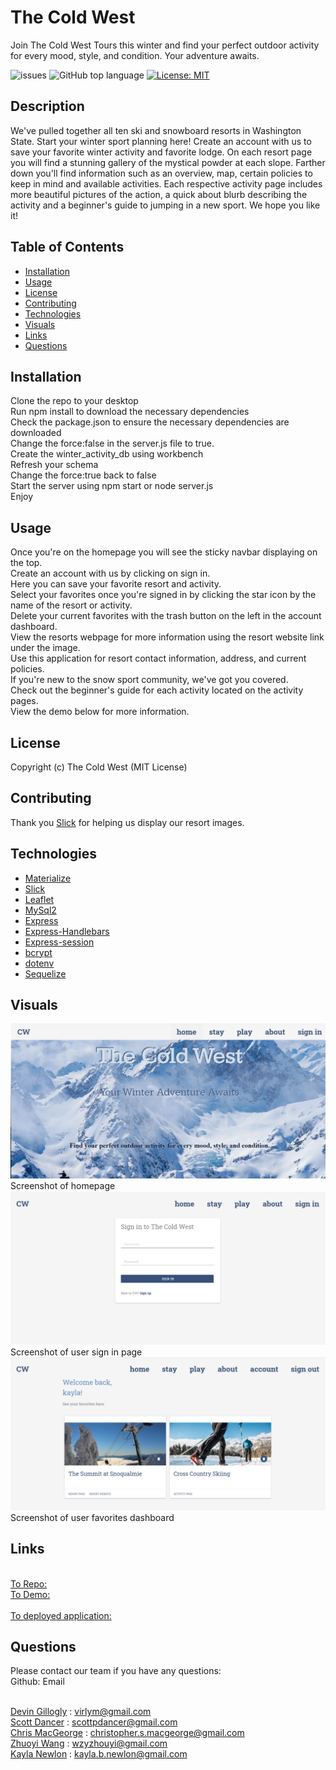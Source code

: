 # The Cold West

Join The Cold West Tours this winter and find your perfect outdoor activity for every mood, style, and condition. Your adventure awaits. 

![issues](https://img.shields.io/github/issues/kbnewlon/Cold-West-Tours)
![GitHub top language](https://img.shields.io/github/languages/top/kbnewlon/Cold-West-Tours)
[![License: MIT](https://img.shields.io/badge/License-MIT-yellow.svg)](https://opensource.org/licenses/MIT)
  
## Description 
We've pulled together all ten ski and snowboard resorts in Washington State. Start your winter sport planning here! Create an account with us to save your favorite winter activity and favorite lodge. On each resort page you will find a stunning gallery of the mystical powder at each slope. Farther down you'll find information such as an overview, map, certain policies to keep in mind and available activities. Each respective activity page includes more beautiful pictures of the action, a quick about blurb describing the activity and a beginner's guide to jumping in a new sport. We hope you like it!

## Table of Contents 
* [Installation](#Installation)
* [Usage](#Usage)
* [License](#License)
* [Contributing](#Contributing)
* [Technologies](#Technologies)
* [Visuals](#Visuals)
* [Links](#Links)
* [Questions](#Questions)

## Installation
Clone the repo to your desktop
<br>Run npm install to download the necessary dependencies
<br>Check the package.json to ensure the necessary dependencies are downloaded 
<br>Change the force:false in the server.js file to true. 
<br>Create the winter_activity_db using workbench
<br>Refresh your schema
<br>Change the force:true back to false
<br>Start the server using npm start or node server.js
<br>Enjoy

## Usage
Once you're on the homepage you will see the sticky navbar displaying on the top. 
<br>Create an account with us by clicking on sign in. 
<br>Here you can save your favorite resort and activity. 
<br>Select your favorites once you're signed in by clicking the star icon by the name of the resort or activity. 
<br>Delete your current favorites with the trash button on the left in the account dashboard. 
<br>View the resorts webpage for more information using the resort website link under the image. 
<br>Use this application for resort contact information, address, and current policies. 
<br>If you're new to the snow sport community, we've got you covered. 
<br>Check out the beginner's guide for each activity located on the activity pages. 
<br>View the demo below for more information. 

## License
Copyright (c) The Cold West (MIT License)

## Contributing 
Thank you [Slick](https://kenwheeler.github.io/slick/) for helping us display our resort images.  

## Technologies
* [Materialize](https://materializecss.com/)
* [Slick](https://kenwheeler.github.io/slick/) 
* [Leaflet](https://leafletjs.com/)
* [MySql2](https://www.npmjs.com/package/mysql2)
* [Express](https://expressjs.com/)
* [Express-Handlebars](https://www.npmjs.com/package/express-handlebars)
* [Express-session](https://www.npmjs.com/package/express-session)
* [bcrypt](https://www.npmjs.com/package/bcrypt)
* [dotenv](https://www.npmjs.com/package/dotenv)
* [Sequelize](https://sequelize.org/)


## Visuals
![screenshot of homepage](public/assets/images/screenshot_homepage.PNG)Screenshot of homepage
![screenshot of sign-in page](public/assets/images/screenshot_signin.PNG)Screenshot of user sign in page
![screenshot of favorites](public/assets/images/screenshot_favorites.PNG)Screenshot of user favorites dashboard

## Links
<br>[To Repo:](https://github.com/kbnewlon/Cold-West-Tours)
<br>[To Demo:](https://drive.google.com/file/d/1dSETviEwiEii2JRWHCnEuqlWr9bY95jU/view)  
<br>[To deployed application:](https://the-cold-west.herokuapp.com/)

## Questions 
Please contact our team if you have any questions:
<br>Github: Email 

<br>[Devin Gillogly](https://github.com/virlym) : virlym@gmail.com
<br>[Scott Dancer](https://github.com/ScottDancer) : scottpdancer@gmail.com
<br>[Chris MacGeorge](https://github.com/cmacgeorge1) : christopher.s.macgeorge@gmail.com
<br>[Zhuoyi Wang](https://github.com/zhouyiartemiswang) : wzyzhouyi@gmail.com
<br>[Kayla Newlon](https://github.com/kbnewlon) : kayla.b.newlon@gmail.com
